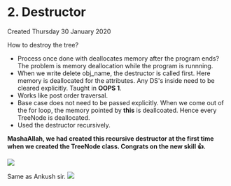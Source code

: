 # 2. Destructor

Created Thursday 30 January 2020

How to destroy the tree?

- Process once done with deallocates memory after the program ends? The problem is memory deallocation while the program is runnning.
- When we write delete obj_name, the destructor is called first. Here memory is deallocated for the attributes. Any DS's inside need to be cleared explicitly. Taught in **OOPS 1**.
- Works like post order traversal.
- Base case does not need to be passed explicitly. When we come out of the for loop, the memory pointed by **this** is deallcoated. Hence every TreeNode is deallocated.
- Used the destructor recursively.

**MashaAllah, we had created this recursive destructor at the first time when we created the TreeNode class. Congrats on the new skill 👍️.**

![](/assets/tmp1695106576290_2._Destructor-image-1.png)

Same as Ankush sir.
![](../../../../../../../assets/tmp1695107116760_2._Destructor-image-1.png)

